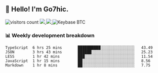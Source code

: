 ## 👋 Hello! I'm Go7hic.

 ![visitors count](https://visitors-by-url-pls-dont-use-this-in-your-repo.vercel.app/Go7hic-github-readme)
 <a href="https://twitter.com/Go7hic">
    <img src="https://img.shields.io/badge/-@Go7hic-1ca0f1?style=flat-square&labelColor=1ca0f1&logo=twitter&logoColor=white&link=https://twitter.com/Go7hic">
   <a/>
   <a href="mailto:gtfx0209@gmail.com">
    <img src="https://img.shields.io/badge/-gtfx0209@gmail.com-c14438?style=flat-square&logo=Gmail&logoColor=white&link=mailto:gtfx0209@gmail.com">
   <a/>
    ![Keybase BTC](https://img.shields.io/keybase/btc/Go7hic)
 <!--
🔭 I’m currently working
🌱 I’m currently learning
💬 Ask me about 
📫 How to reach me: 
⚡ Fun fact: 
-->
 <!--
![My Github Stats](https://github-readme-stats.vercel.app/api?username=Go7hic&show_icons=true&count_private=true)

-->

### 📊 Weekly development breakdown
<!--START_SECTION:waka-->
```text
TypeScript  6 hrs 25 mins       ██████████░░░░░░░░░░░░░░░   43.49 
JSON        3 hrs 43 mins       ██████░░░░░░░░░░░░░░░░░░░   25.23 
LESS        1 hr 42 mins        ███░░░░░░░░░░░░░░░░░░░░░░   11.54 
JavaScript  1 hr 15 mins        ██░░░░░░░░░░░░░░░░░░░░░░░   8.56 
Markdown    1 hr 8 mins         ██░░░░░░░░░░░░░░░░░░░░░░░   7.75
```
<!--END_SECTION:waka-->

